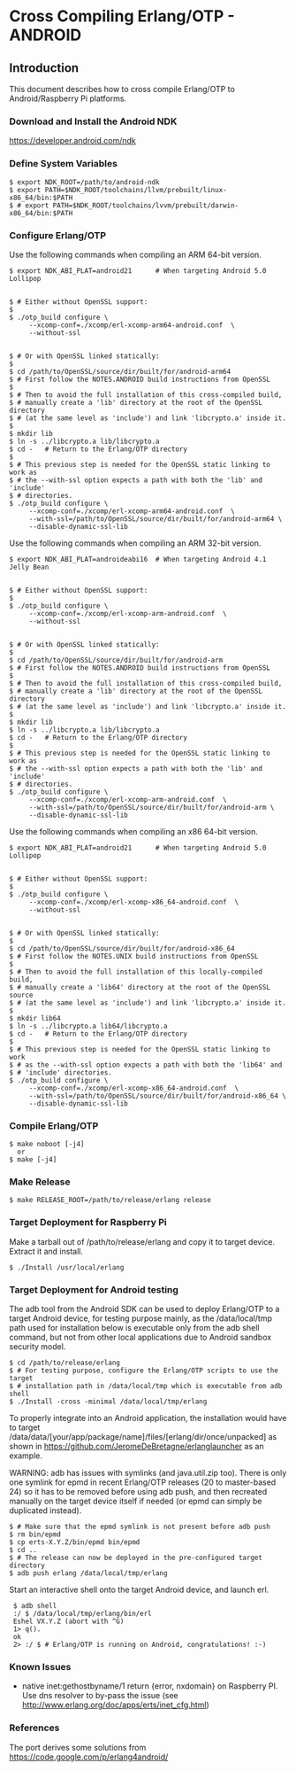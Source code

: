 Cross Compiling Erlang/OTP - ANDROID
====================================

Introduction
------------

This document describes how to cross compile Erlang/OTP to Android/Raspberry Pi platforms.


### Download and Install the Android NDK ###

https://developer.android.com/ndk


### Define System Variables ###

    $ export NDK_ROOT=/path/to/android-ndk
    $ export PATH=$NDK_ROOT/toolchains/llvm/prebuilt/linux-x86_64/bin:$PATH
    $ # export PATH=$NDK_ROOT/toolchains/lvvm/prebuilt/darwin-x86_64/bin:$PATH


### Configure Erlang/OTP ###

Use the following commands when compiling an ARM 64-bit version.

    $ export NDK_ABI_PLAT=android21      # When targeting Android 5.0 Lollipop


    $ # Either without OpenSSL support:
    $
    $ ./otp_build configure \
         --xcomp-conf=./xcomp/erl-xcomp-arm64-android.conf  \
         --without-ssl


    $ # Or with OpenSSL linked statically:
    $
    $ cd /path/to/OpenSSL/source/dir/built/for/android-arm64
    $ # First follow the NOTES.ANDROID build instructions from OpenSSL
    $
    $ # Then to avoid the full installation of this cross-compiled build,
    $ # manually create a 'lib' directory at the root of the OpenSSL directory
    $ # (at the same level as 'include') and link 'libcrypto.a' inside it.
    $
    $ mkdir lib
    $ ln -s ../libcrypto.a lib/libcrypto.a
    $ cd -   # Return to the Erlang/OTP directory
    $
    $ # This previous step is needed for the OpenSSL static linking to work as
    $ # the --with-ssl option expects a path with both the 'lib' and 'include'
    $ # directories.
    $ ./otp_build configure \
         --xcomp-conf=./xcomp/erl-xcomp-arm64-android.conf  \
         --with-ssl=/path/to/OpenSSL/source/dir/built/for/android-arm64 \
         --disable-dynamic-ssl-lib


Use the following commands when compiling an ARM 32-bit version.

    $ export NDK_ABI_PLAT=androideabi16  # When targeting Android 4.1 Jelly Bean


    $ # Either without OpenSSL support:
    $
    $ ./otp_build configure \
         --xcomp-conf=./xcomp/erl-xcomp-arm-android.conf  \
         --without-ssl


    $ # Or with OpenSSL linked statically:
    $
    $ cd /path/to/OpenSSL/source/dir/built/for/android-arm
    $ # First follow the NOTES.ANDROID build instructions from OpenSSL
    $
    $ # Then to avoid the full installation of this cross-compiled build,
    $ # manually create a 'lib' directory at the root of the OpenSSL directory
    $ # (at the same level as 'include') and link 'libcrypto.a' inside it.
    $
    $ mkdir lib
    $ ln -s ../libcrypto.a lib/libcrypto.a
    $ cd -   # Return to the Erlang/OTP directory
    $
    $ # This previous step is needed for the OpenSSL static linking to work as
    $ # the --with-ssl option expects a path with both the 'lib' and 'include'
    $ # directories.
    $ ./otp_build configure \
         --xcomp-conf=./xcomp/erl-xcomp-arm-android.conf  \
         --with-ssl=/path/to/OpenSSL/source/dir/built/for/android-arm \
         --disable-dynamic-ssl-lib


Use the following commands when compiling an x86 64-bit version.

    $ export NDK_ABI_PLAT=android21      # When targeting Android 5.0 Lollipop


    $ # Either without OpenSSL support:
    $
    $ ./otp_build configure \
         --xcomp-conf=./xcomp/erl-xcomp-x86_64-android.conf  \
         --without-ssl


    $ # Or with OpenSSL linked statically:
    $
    $ cd /path/to/OpenSSL/source/dir/built/for/android-x86_64
    $ # First follow the NOTES.UNIX build instructions from OpenSSL
    $
    $ # Then to avoid the full installation of this locally-compiled build,
    $ # manually create a 'lib64' directory at the root of the OpenSSL source
    $ # (at the same level as 'include') and link 'libcrypto.a' inside it.
    $
    $ mkdir lib64
    $ ln -s ../libcrypto.a lib64/libcrypto.a
    $ cd -   # Return to the Erlang/OTP directory
    $
    $ # This previous step is needed for the OpenSSL static linking to work
    $ # as the --with-ssl option expects a path with both the 'lib64' and
    $ # 'include' directories.
    $ ./otp_build configure \
         --xcomp-conf=./xcomp/erl-xcomp-x86_64-android.conf  \
         --with-ssl=/path/to/OpenSSL/source/dir/built/for/android-x86_64 \
         --disable-dynamic-ssl-lib


### Compile Erlang/OTP ###

    $ make noboot [-j4]
      or
    $ make [-j4]


### Make Release ###

    $ make RELEASE_ROOT=/path/to/release/erlang release


### Target Deployment for Raspberry Pi ###

Make a tarball out of /path/to/release/erlang and copy it to target
device. Extract it and install.

    $ ./Install /usr/local/erlang


### Target Deployment for Android testing ###

The adb tool from the Android SDK can be used to deploy Erlang/OTP to a target
Android device, for testing purpose mainly, as the /data/local/tmp path used
for installation below is executable only from the adb shell command, but not
from other local applications due to Android sandbox security model.

    $ cd /path/to/release/erlang
    $ # For testing purpose, configure the Erlang/OTP scripts to use the target
    $ # installation path in /data/local/tmp which is executable from adb shell
    $ ./Install -cross -minimal /data/local/tmp/erlang

To properly integrate into an Android application, the installation would have
to target /data/data/[your/app/package/name]/files/[erlang/dir/once/unpacked]
as shown in https://github.com/JeromeDeBretagne/erlanglauncher as an example.

WARNING: adb has issues with symlinks (and java.util.zip too). There is only
one symlink for epmd in recent Erlang/OTP releases (20 to master-based 24) so
it has to be removed before using adb push, and then recreated manually on the
target device itself if needed (or epmd can simply be duplicated instead).

    $ # Make sure that the epmd symlink is not present before adb push
    $ rm bin/epmd
    $ cp erts-X.Y.Z/bin/epmd bin/epmd
    $ cd ..
    $ # The release can now be deployed in the pre-configured target directory
    $ adb push erlang /data/local/tmp/erlang

Start an interactive shell onto the target Android device, and launch erl.

     $ adb shell
     :/ $ /data/local/tmp/erlang/bin/erl
     Eshel VX.Y.Z (abort with ^G)
     1> q().
     ok
     2> :/ $ # Erlang/OTP is running on Android, congratulations! :-)


### Known Issues ###

 * native inet:gethostbyname/1 return {error, nxdomain} on Raspberry PI.
   Use dns resolver to by-pass the issue (see
   http://www.erlang.org/doc/apps/erts/inet_cfg.html)


### References ###

  The port derives some solutions from https://code.google.com/p/erlang4android/
